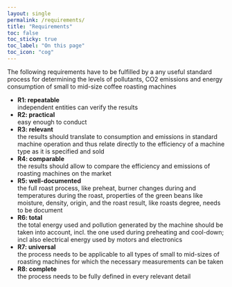```yaml
---
layout: single
permalink: /requirements/
title: "Requirements"
toc: false
toc_sticky: true
toc_label: "On this page"
toc_icon: "cog"
---
```



The following requirements have to be fulfilled by a any useful standard process for determining the levels of pollutants, CO2 emissions and energy consumption of small to mid-size coffee roasting machines

* **R1: repeatable**  
independent entities can verify the results
* **R2: practical**  
easy enough to conduct
* **R3: relevant**  
the results should translate to consumption and emissions in standard machine operation and thus relate directly to the efficiency of a machine type as it is specified and sold
* **R4: comparable**  
the results should allow to compare the efficiency and emissions of roasting machines on the market
* **R5: well-documented**  
the full roast process, like preheat, burner changes during and temperatures during the roast, properties of the green beans like moisture, density, origin, and the roast result, like roasts degree, needs to be document
* **R6: total**  
the total energy used and pollution generated by the machine should be taken into account, incl. the one used during preheating and cool-down; incl also electrical energy used by motors and electronics
* **R7: universal**  
the process needs to be applicable to all types of small to mid-sizes of roasting machines for which the necessary measurements can be taken
* **R8: complete**  
the process needs to be fully defined in every relevant detail